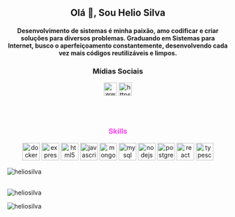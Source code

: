 <h2 align="center">Olá 👋, Sou Helio Silva</h2>
<h4 align="center">Desenvolvimento de sistemas é minha paixão, amo codificar e criar soluções para diversos problemas. Graduando em Sistemas para Internet, busco o aperfeiçoamento constantemente, desenvolvendo cada vez mais códigos reutilizáveis e limpos.</h4>

<h3 align="center">Mídias Sociais</h3>
<p align="center">
<a href="https://linkedin.com/in/dev-helio-filho" target="blank"><img align="center" src="https://cdn.jsdelivr.net/npm/simple-icons@3.0.1/icons/linkedin.svg" alt="www.linkedin.com/in/dev-helio-filho" height="30" width="30" /></a>
<a href="https://youtube.com/channel/ucbqsmwgxuwtsarb9nxtzyjw" target="blank"><img align="center" src="https://cdn.jsdelivr.net/npm/simple-icons@3.0.1/icons/youtube.svg" alt="https://www.youtube.com/channel/ucbqsmwgxuwtsarb9nxtzyjw" height="30" width="30" /></a>
</p>

</br>
</br>

<h3 align="center" style="color:#f4e">Skills</h3>
<p align="center"><img src="https://devicons.github.io/devicon/devicon.git/icons/docker/docker-original-wordmark.svg" alt="docker" width="40" height="40"/> <img src="https://devicons.github.io/devicon/devicon.git/icons/express/express-original-wordmark.svg" alt="express" width="40" height="40"/> <img src="https://devicons.github.io/devicon/devicon.git/icons/html5/html5-original-wordmark.svg" alt="html5" width="40" height="40"/> <img src="https://devicons.github.io/devicon/devicon.git/icons/javascript/javascript-original.svg" alt="javascript" width="40" height="40"/> <img src="https://devicons.github.io/devicon/devicon.git/icons/mongodb/mongodb-original-wordmark.svg" alt="mongodb" width="40" height="40"/> <img src="https://devicons.github.io/devicon/devicon.git/icons/mysql/mysql-original-wordmark.svg" alt="mysql" width="40" height="40"/> <img src="https://devicons.github.io/devicon/devicon.git/icons/nodejs/nodejs-original-wordmark.svg" alt="nodejs" width="40" height="40"/> <img src="https://devicons.github.io/devicon/devicon.git/icons/postgresql/postgresql-original-wordmark.svg" alt="postgresql" width="40" height="40"/> <img src="https://devicons.github.io/devicon/devicon.git/icons/react/react-original-wordmark.svg" alt="react" width="40" height="40"/> <img src="https://devicons.github.io/devicon/devicon.git/icons/typescript/typescript-original.svg" alt="typescript" width="40" height="40"/></p><p><img align="left" src="https://github-readme-stats.vercel.app/api/top-langs/?username=heliosilva&layout=compact&hide=html" alt="heliosilva" /></p>

</br>
</br>

<div align="center">

<p align="left"> <img src="https://komarev.com/ghpvc/?username=heliosilva" alt="heliosilva" /> </p>

<p>&nbsp;<img align="left" src="https://github-readme-stats.vercel.app/api?username=heliosilva&show_icons=true" alt="heliosilva" /></p>

</div>





